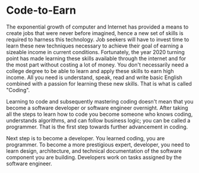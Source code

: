 # Code-to-Earn
The exponential growth of computer and Internet has provided a means to create jobs that were never before imagined, hence a new set of skills is required to harness this technology. Job seekers will have to invest time to learn these new techniques necessary to achieve their goal of earning a sizeable income in current conditions. Fortunately, the year 2020 turning point has made learning these skills available through the internet and for the most part without costing a lot of money. You don't necessarily need a college degree to be able to learn and apply these skills to earn high income. All you need is understand, speak, read and write basic English combined with a passion for learning these new skills. That is what is called "Coding".

Learning to code and subsequently mastering coding doesn't mean that you become a software developer or software engineer overnight. After taking all the steps to learn how to code you become someone who knows coding, understands algorithms, and can follow business logic; you can be called a programmer. That is the first step towards further advancement in coding.

Next step is to become a developer. You learned coding, you are programmer. To become a more prestigious expert, developer, you need to learn design, architecture, and technical documentation of the software component you are building. Developers work on tasks assigned by the software engineer. 
